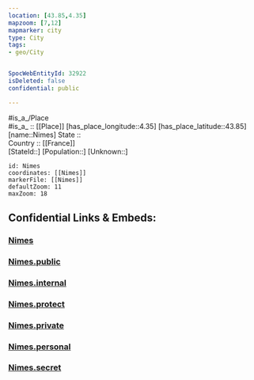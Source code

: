 ```yaml
---
location: [43.85,4.35] 
mapzoom: [7,12] 
mapmarker: city 
type: City
tags:
- geo/City


SpocWebEntityId: 32922
isDeleted: false
confidential: public

---
```

#is_a_/Place  
#is_a_ :: [[Place]] 
[has_place_longitude::4.35] 
[has_place_latitude::43.85] 
[name::Nimes] 
State ::  
Country :: [[France]]  
[StateId::] 
[Population::] 
[Unknown::] 


```leaflet
id: Nimes
coordinates: [[Nimes]] 
markerFile: [[Nimes]] 
defaultZoom: 11 
maxZoom: 18
```


## Confidential Links & Embeds: 

### [Nimes](/_Standards/Earth/Continent/Europe/Europe~West/France/regions~France/Occitanie/departments~Occitanie/Gard/communes~Gard/Nîmes/cities~Nîmes/Nimes.md) 

### [Nimes.public](/_public/Earth/Continent/Europe/Europe~West/France/regions~France/Occitanie/departments~Occitanie/Gard/communes~Gard/Nîmes/cities~Nîmes/Nimes.public.md) 

### [Nimes.internal](/_internal/Earth/Continent/Europe/Europe~West/France/regions~France/Occitanie/departments~Occitanie/Gard/communes~Gard/Nîmes/cities~Nîmes/Nimes.internal.md) 

### [Nimes.protect](/_protect/Earth/Continent/Europe/Europe~West/France/regions~France/Occitanie/departments~Occitanie/Gard/communes~Gard/Nîmes/cities~Nîmes/Nimes.protect.md) 

### [Nimes.private](/_private/Earth/Continent/Europe/Europe~West/France/regions~France/Occitanie/departments~Occitanie/Gard/communes~Gard/Nîmes/cities~Nîmes/Nimes.private.md) 

### [Nimes.personal](/_personal/Earth/Continent/Europe/Europe~West/France/regions~France/Occitanie/departments~Occitanie/Gard/communes~Gard/Nîmes/cities~Nîmes/Nimes.personal.md) 

### [Nimes.secret](/_secret/Earth/Continent/Europe/Europe~West/France/regions~France/Occitanie/departments~Occitanie/Gard/communes~Gard/Nîmes/cities~Nîmes/Nimes.secret.md)

